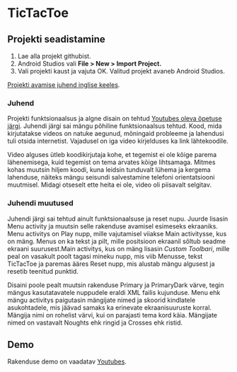 # TicTacToe
## Projekti seadistamine
1. Lae alla projekt githubist.
2. Android Studios vali **File > New > Import Project.**
3. Vali projekti kaust ja vajuta OK. Valitud projekt avaneb Android Studios.

[Projekti avamise juhend inglise keeles](https://developer.android.com/studio/intro/migrate).
### Juhend
Projekti funktsionaalsus ja algne disain on tehtud [Youtubes oleva õpetuse järgi](https://www.youtube.com/playlist?list=PLrnPJCHvNZuA0ykzsHIdQUC5yKxArSM2V).
Juhendi järgi sai mängu põhiline funktsionaalsus tehtud. Kood, mida kirjutatakse videos on natuke aegunud, mõningaid probleeme ja lahendusi tuli otsida internetist. Vajadusel on iga video kirjelduses ka link lähtekoodile.

Video alguses ütleb koodikirjutaja kohe, et tegemist ei ole kõige parema lähenemisega, kuid tegemist on tema arvates kõige lihtsamaga. Mitmes kohas muutsin hiljem koodi, kuna leidsin tunduvalt lühema ja kergema lahenduse, näiteks mängu seisundi salvestamine telefoni orientatsiooni muutmisel. Midagi otseselt ette heita ei ole, video oli piisavalt selgitav.
### Juhendi muutused
Juhendi järgi sai tehtud ainult funktsionaalsuse ja reset nupu. Juurde lisasin Menu activity ja muutsin selle rakenduse avamisel esimeseks ekraaniks. Menu activitys on Play nupp, mille vajutamisel viiakse Main activitysse, kus on mäng. Menus on ka tekst ja pilt, mille positsioon ekraanil sõltub seadme ekraani suurusest.Main activitys, kus on mäng lisasin *Custom Toolbari*, mille peal on vasakult poolt tagasi mineku nupp, mis viib Menusse, tekst TicTacToe ja paremas ääres Reset nupp, mis alustab mängu algusest ja resetib teenitud punktid.

Disaini poole pealt muutsin rakenduse Primary ja PrimaryDark värve, tegin mängus kasutatavatele nuppudele eraldi XML failis kujunduse. Menu ehk mängu activitys paigutasin mängijate nimed ja skoorid kindlatele asukohtadele, mis jäävad samaks ka erinevate ekraanisuuruste korral. Mängija nimi on rohelist värvi, kui on parajasti tema kord käia. Mängijate nimed on vastavalt Noughts ehk ringid ja Crosses ehk ristid.

## Demo
Rakenduse demo on vaadatav [Youtubes](https://www.youtube.com/).
